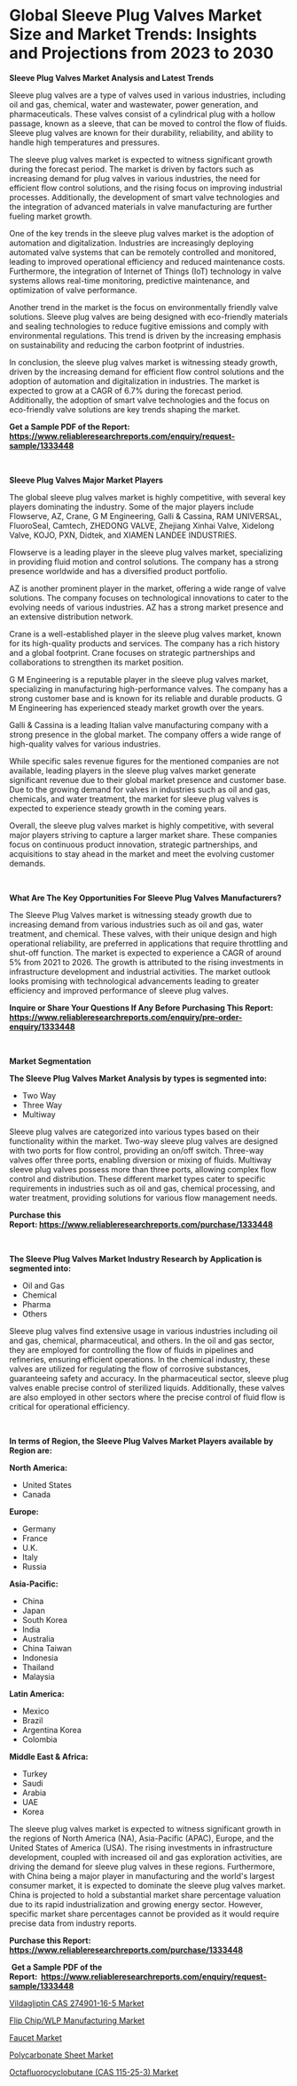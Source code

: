 <p><h1>Global Sleeve Plug Valves Market Size and Market Trends: Insights and Projections from 2023 to 2030</h1></p><p><strong>Sleeve Plug Valves Market Analysis and Latest Trends</strong></p>
<p><p>Sleeve plug valves are a type of valves used in various industries, including oil and gas, chemical, water and wastewater, power generation, and pharmaceuticals. These valves consist of a cylindrical plug with a hollow passage, known as a sleeve, that can be moved to control the flow of fluids. Sleeve plug valves are known for their durability, reliability, and ability to handle high temperatures and pressures.</p><p>The sleeve plug valves market is expected to witness significant growth during the forecast period. The market is driven by factors such as increasing demand for plug valves in various industries, the need for efficient flow control solutions, and the rising focus on improving industrial processes. Additionally, the development of smart valve technologies and the integration of advanced materials in valve manufacturing are further fueling market growth.</p><p>One of the key trends in the sleeve plug valves market is the adoption of automation and digitalization. Industries are increasingly deploying automated valve systems that can be remotely controlled and monitored, leading to improved operational efficiency and reduced maintenance costs. Furthermore, the integration of Internet of Things (IoT) technology in valve systems allows real-time monitoring, predictive maintenance, and optimization of valve performance.</p><p>Another trend in the market is the focus on environmentally friendly valve solutions. Sleeve plug valves are being designed with eco-friendly materials and sealing technologies to reduce fugitive emissions and comply with environmental regulations. This trend is driven by the increasing emphasis on sustainability and reducing the carbon footprint of industries.</p><p>In conclusion, the sleeve plug valves market is witnessing steady growth, driven by the increasing demand for efficient flow control solutions and the adoption of automation and digitalization in industries. The market is expected to grow at a CAGR of 6.7% during the forecast period. Additionally, the adoption of smart valve technologies and the focus on eco-friendly valve solutions are key trends shaping the market.</p></p>
<p><strong>Get a Sample PDF of the Report:&nbsp; <a href="https://www.reliableresearchreports.com/enquiry/request-sample/1333448">https://www.reliableresearchreports.com/enquiry/request-sample/1333448</a></strong></p>
<p>&nbsp;</p>
<p><strong>Sleeve Plug Valves Major Market Players</strong></p>
<p><p>The global sleeve plug valves market is highly competitive, with several key players dominating the industry. Some of the major players include Flowserve, AZ, Crane, G M Engineering, Galli & Cassina, RAM UNIVERSAL, FluoroSeal, Camtech, ZHEDONG VALVE, Zhejiang Xinhai Valve, Xidelong Valve, KOJO, PXN, Didtek, and XIAMEN LANDEE INDUSTRIES.</p><p>Flowserve is a leading player in the sleeve plug valves market, specializing in providing fluid motion and control solutions. The company has a strong presence worldwide and has a diversified product portfolio.</p><p>AZ is another prominent player in the market, offering a wide range of valve solutions. The company focuses on technological innovations to cater to the evolving needs of various industries. AZ has a strong market presence and an extensive distribution network.</p><p>Crane is a well-established player in the sleeve plug valves market, known for its high-quality products and services. The company has a rich history and a global footprint. Crane focuses on strategic partnerships and collaborations to strengthen its market position.</p><p>G M Engineering is a reputable player in the sleeve plug valves market, specializing in manufacturing high-performance valves. The company has a strong customer base and is known for its reliable and durable products. G M Engineering has experienced steady market growth over the years.</p><p>Galli & Cassina is a leading Italian valve manufacturing company with a strong presence in the global market. The company offers a wide range of high-quality valves for various industries.</p><p>While specific sales revenue figures for the mentioned companies are not available, leading players in the sleeve plug valves market generate significant revenue due to their global market presence and customer base. Due to the growing demand for valves in industries such as oil and gas, chemicals, and water treatment, the market for sleeve plug valves is expected to experience steady growth in the coming years.</p><p>Overall, the sleeve plug valves market is highly competitive, with several major players striving to capture a larger market share. These companies focus on continuous product innovation, strategic partnerships, and acquisitions to stay ahead in the market and meet the evolving customer demands.</p></p>
<p>&nbsp;</p>
<p><strong>What Are The Key Opportunities For Sleeve Plug Valves Manufacturers?</strong></p>
<p><p>The Sleeve Plug Valves market is witnessing steady growth due to increasing demand from various industries such as oil and gas, water treatment, and chemical. These valves, with their unique design and high operational reliability, are preferred in applications that require throttling and shut-off function. The market is expected to experience a CAGR of around 5% from 2021 to 2026. The growth is attributed to the rising investments in infrastructure development and industrial activities. The market outlook looks promising with technological advancements leading to greater efficiency and improved performance of sleeve plug valves.</p></p>
<p><strong>Inquire or Share Your Questions If Any Before Purchasing This Report: <a href="https://www.reliableresearchreports.com/enquiry/pre-order-enquiry/1333448">https://www.reliableresearchreports.com/enquiry/pre-order-enquiry/1333448</a></strong></p>
<p>&nbsp;</p>
<p><strong>Market Segmentation</strong></p>
<p><strong>The Sleeve Plug Valves Market Analysis by types is segmented into:</strong></p>
<p><ul><li>Two Way</li><li>Three Way</li><li>Multiway</li></ul></p>
<p><p>Sleeve plug valves are categorized into various types based on their functionality within the market. Two-way sleeve plug valves are designed with two ports for flow control, providing an on/off switch. Three-way valves offer three ports, enabling diversion or mixing of fluids. Multiway sleeve plug valves possess more than three ports, allowing complex flow control and distribution. These different market types cater to specific requirements in industries such as oil and gas, chemical processing, and water treatment, providing solutions for various flow management needs.</p></p>
<p><strong>Purchase this Report:&nbsp;<a href="https://www.reliableresearchreports.com/purchase/1333448">https://www.reliableresearchreports.com/purchase/1333448</a></strong></p>
<p>&nbsp;</p>
<p><strong>The Sleeve Plug Valves Market Industry Research by Application is segmented into:</strong></p>
<p><ul><li>Oil and Gas</li><li>Chemical</li><li>Pharma</li><li>Others</li></ul></p>
<p><p>Sleeve plug valves find extensive usage in various industries including oil and gas, chemical, pharmaceutical, and others. In the oil and gas sector, they are employed for controlling the flow of fluids in pipelines and refineries, ensuring efficient operations. In the chemical industry, these valves are utilized for regulating the flow of corrosive substances, guaranteeing safety and accuracy. In the pharmaceutical sector, sleeve plug valves enable precise control of sterilized liquids. Additionally, these valves are also employed in other sectors where the precise control of fluid flow is critical for operational efficiency.</p></p>
<p>&nbsp;</p>
<p><strong>In terms of Region, the Sleeve Plug Valves Market Players available by Region are:</strong></p>
<p>
    <p> <strong> North America: </strong>
        <ul>
            <li>United States</li>
            <li>Canada</li>
        </ul>
        </p> 
    <p> <strong> Europe: </strong>
        <ul>
            <li>Germany</li>
            <li>France</li>
            <li>U.K.</li>
            <li>Italy</li>
            <li>Russia</li>
        </ul>
        </p> 
    <p> <strong> Asia-Pacific: </strong>
        <ul>
            <li>China</li>
            <li>Japan</li>
            <li>South Korea</li>
            <li>India</li>
            <li>Australia</li>
            <li>China Taiwan</li>
            <li>Indonesia</li>
            <li>Thailand</li>
            <li>Malaysia</li>
        </ul>
        </p> 
    <p> <strong> Latin America: </strong>
        <ul>
            <li>Mexico</li>
            <li>Brazil</li>
            <li>Argentina Korea</li>
            <li>Colombia</li>
        </ul>
        </p> 
    <p> <strong> Middle East & Africa: </strong>
        <ul>
            <li>Turkey</li>
            <li>Saudi</li>
            <li>Arabia</li>
            <li>UAE</li>
            <li>Korea</li>
        </ul>
    </p>
    </p>
<p><p>The sleeve plug valves market is expected to witness significant growth in the regions of North America (NA), Asia-Pacific (APAC), Europe, and the United States of America (USA). The rising investments in infrastructure development, coupled with increased oil and gas exploration activities, are driving the demand for sleeve plug valves in these regions. Furthermore, with China being a major player in manufacturing and the world's largest consumer market, it is expected to dominate the sleeve plug valves market. China is projected to hold a substantial market share percentage valuation due to its rapid industrialization and growing energy sector. However, specific market share percentages cannot be provided as it would require precise data from industry reports.</p></p>
<p><strong>Purchase this Report: <a href="https://www.reliableresearchreports.com/purchase/1333448">https://www.reliableresearchreports.com/purchase/1333448</a></strong></p>
<p>&nbsp;<strong>Get a Sample PDF of the Report:&nbsp;&nbsp;<a href="https://www.reliableresearchreports.com/enquiry/request-sample/1333448">https://www.reliableresearchreports.com/enquiry/request-sample/1333448</a></strong></p>
<p><strong></strong></p>
<p><p><a href="https://www.linkedin.com/pulse/vildagliptin-cas-274901-16-5-market-size-share-global-analysis/">Vildagliptin CAS 274901-16-5 Market</a></p><p><a href="https://www.linkedin.com/pulse/decoding-flip-chipwlp-manufacturing-market-deep-dive-latest/">Flip Chip/WLP Manufacturing Market</a></p><p><a href="https://medium.com/@vincentalvarez1980/faucet-market-size-growth-forecast-2023-2030-7778c2d6894e">Faucet Market</a></p><p><a href="https://medium.com/@lorimyers95/polycarbonate-sheet-market-size-growth-forecast-2023-2030-7913e926a3af">Polycarbonate Sheet Market</a></p><p><a href="https://www.linkedin.com/pulse/octafluorocyclobutane-cas-115-25-3-market-challenges-opportunities/">Octafluorocyclobutane (CAS 115-25-3) Market</a></p></p>